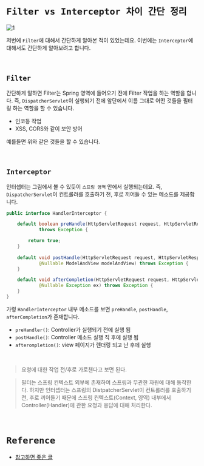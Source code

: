 # `Filter vs Interceptor 차이 간단 정리`

![1](https://img1.daumcdn.net/thumb/R1280x0/?scode=mtistory2&fname=http%3A%2F%2Fcfile22.uf.tistory.com%2Fimage%2F9983FB455BB4E5D30C7E10)

저번에 `Filter`에 대해서 간단하게 알아본 적이 있었는데요. 이번에는 `Interceptor`에 대해서도 간단하게 알아보려고 합니다. 

<br>

## `Filter`

간단하게 말하면 Filter는 Spring 영역에 들어오기 전에 Filter 작업을 하는 역할을 합니다. 즉, `DispatcherServlet`이 실행되기 전에 앞단에서 이름 그대로 어떤 것들을 필터링 하는 역할을 할 수 있습니다.

- 인코등 작업
- XSS, CORS와 같이 보안 방어

예를들면 위와 같은 것들을 할 수 있습니다.

<br>

## `Interceptor`

인터셉터는 그림에서 볼 수 있듯이 `스프링 영역` 안에서 실행되는데요. 즉, `DispatcherServlet`이 컨트롤러를 호출하기 전, 후로 끼어들 수 있는 메소드를 제공합니다. 

```java
public interface HandlerInterceptor {

	default boolean preHandle(HttpServletRequest request, HttpServletResponse response, Object handler)
			throws Exception {

		return true;
	}
	
	default void postHandle(HttpServletRequest request, HttpServletResponse response, Object handler,
			@Nullable ModelAndView modelAndView) throws Exception {
	}

	default void afterCompletion(HttpServletRequest request, HttpServletResponse response, Object handler,
			@Nullable Exception ex) throws Exception {
	}
}
```

가령 `HandlerInterceptor` 내부 메소드를 보면 `preHandle`, `postHandle`, `afterCompletion`가 존재합니다. 

- `preHandler()`: Controller가 실행되기 전에 실행 됨
- `postHandle()`: Controller 메소드 실행 직 후에 실행 됨
- `afterompletion()`: view 페이지가 렌더링 되고 난 후에 실행

<br>

> 요청에 대한 작업 전/후로 가로챈다고 보면 된다.

> 필터는 스프링 컨텍스트 외부에 존재하여 스프링과 무관한 자원에 대해 동작한다.
> 하지만 인터셉터는 스프링의 DistpatcherServlet이 컨트롤러를 호출하기 전, 후로 끼어들기 때문에 스프링 컨텍스트(Context, 영역) 내부에서 Controller(Handler)에 관한 요청과 응답에 대해 처리한다.


<br>

# `Reference`

- [참고하면 좋은 글](https://goddaehee.tistory.com/154)


